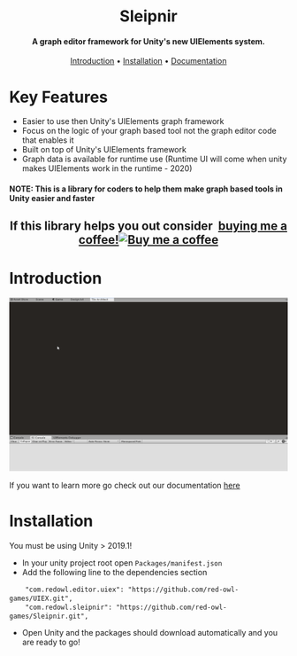 <h1 align="center">Sleipnir</h1>
<h4 align="center">A graph editor framework for Unity's new UIElements system.</h4>

<p align="center">
    <a href="#introduction">Introduction</a> •
    <a href="#installation">Installation</a> •
    <a href="https://redowlgames.com/Sleipnir">Documentation</a>
</p>

# Key Features

* Easier to use then Unity's UIElements graph framework
* Focus on the logic of your graph based tool not the graph editor code that enables it
* Built on top of Unity's UIElements framework 
* Graph data is available for runtime use (Runtime UI will come when unity makes UIElements work in the runtime - 2020)

#### NOTE: This is a library for coders to help them make graph based tools in Unity easier and faster

<h2 align="center">
	If this library helps you out consider 
<link href="https://fonts.googleapis.com/css?family=Lato&subset=latin,latin-ext" rel="stylesheet"><a class="bmc-button" target="_blank" href="https://www.buymeacoffee.com/hu2HD8AkM"><span style="margin-left:5px">buying me a coffee!</span><img src="https://www.buymeacoffee.com/assets/img/BMC-btn-logo.svg" alt="Buy me a coffee"></a>	
</h2>

# Introduction

![Demo](./Demo.gif)

If you want to learn more go check out our documentation [here](https://redowlgames.com/Sleipnir/introduction.html)

# Installation

You must be using Unity > 2019.1!

* In your unity project root open `Packages/manifest.json`
* Add the following line to the dependencies section 
```
    "com.redowl.editor.uiex": "https://github.com/red-owl-games/UIEX.git",
    "com.redowl.sleipnir": "https://github.com/red-owl-games/Sleipnir.git",
```
* Open Unity and the packages should download automatically and you are ready to go!
